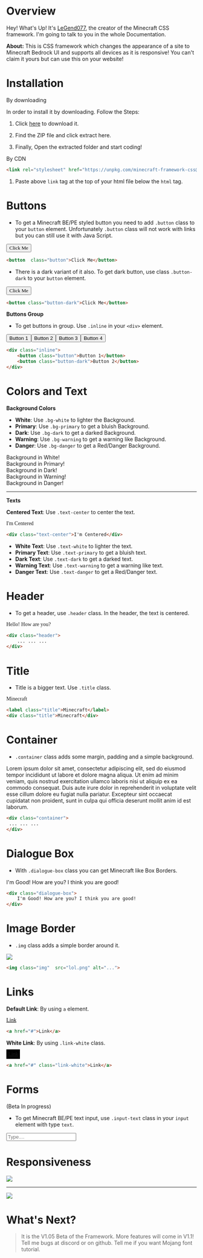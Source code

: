 # Overview

Hey! What's Up! It's [LeGend077](//github.com/LeGend077), the creator of the Minecraft CSS framework. I'm going to talk to you in the whole Documentation. 

**About:** This is CSS framework which changes the appearance of a site to Minecraft Bedrock UI and supports all devices as it is responsive! You can't claim it yours but can use this on your website! 

# Installation

By downloading

In order to install it by downloading. Follow the Steps:

1. Click [here](https://github.com/LeGend077/framework-docs/releases/download/releaseV1.05/Beta.1.05.Template.zip) to download it.

2. Find the ZIP file and click extract here.

3. Finally, Open the extracted folder and start coding!

By CDN

```html
<link rel="stylesheet" href="https://unpkg.com/minecraft-framework-css@1.0.0/css/main.css">
```

1. Paste above `link` tag at the top of your html file below the `html` tag.


# Buttons


- To get a Minecraft BE/PE styled button you need to add `.button` class to your `button` element. Unfortunately `.button` class will not work with links but you can still use it with Java Script.    

<button class="button" style="font-family:'Mojang'">Click Me</button>
```html
<button  class="button">Click Me</button>
```

- There is a dark variant of it also. To get dark button, use class `.button-dark` to your `button`  element.

<button class="button-dark" style="font-family:'Mojang'">Click Me</button>

```html
<button class="button-dark">Click Me</button>
```


**Buttons Group**

- To get buttons in group. Use `.inline` in your `<div>` element.

<div class="inline"><button class="button">Button 1</button><button class="button-dark">Button 2</button><button class="button">Button 3</button><button class="button-dark">Button 4</button></div>

```html
<div class="inline">
    <button class="button">Button 1</button>
    <button class="button-dark">Button 2</button>
</div>
```


# Colors and Text


**Background Colors**

- **White**: Use `.bg-white` to lighter the Background.
- **Primary**: Use `.bg-primary` to get a bluish Background.
- **Dark**: Use `.bg-dark` to get a darked Background.
- **Warning**: Use `.bg-warning` to get a warning like Background.
- **Danger**: Use `.bg-danger` to get a Red/Danger Background.

<div class="dialogue-box bg-white text-dark">Background in White!</div>
<div class="dialogue-box bg-primary">Background in Primary!</div>
<div class="dialogue-box bg-dark text-white">Background in Dark!</div>
<div class="dialogue-box bg-warning">Background in Warning!</div>
<div class="dialogue-box bg-danger">Background in Danger!</div>

---

**Texts**

**Centered Text**: Use `.text-center` to center the text.

<div class="text-center" style="font-family:'Mojang'">I'm Centered</div>

```html
<div class="text-center">I'm Centered</div>
```

- **White Text**: Use `.text-white` to lighter the text.
- **Primary Text**: Use `.text-primary` to get a bluish text.
- **Dark Text**: Use `.text-dark` to get a darked text.
- **Warning Text**: Use `.text-warning` to get a warning like text.
- **Danger Text**: Use `.text-danger` to get a Red/Danger text.


# Header

- To get a header, use `.header` class. In the header, the text is centered.

<div class="header" style="font-family:'Mojang';word-spacing:var(--w-spacing) ;
line-height:var(--l-spacing);">Hello! How are you?</div>

```html
<div class="header">
    ... ... ...
</div>
```



# Title

- Title is a bigger text. Use `.title` class.

<div class="title" style="font-family:'Mojang'">Minecraft</div>

```html
<label class="title">Minecraft</label>
<div class="title">Minecraft</div>
```


# Container

- `.container` class adds some margin, padding and a simple background.

<div class="container" style="word-spacing:var(--w-spacing);line-height:var(--l-spacing);">Lorem ipsum dolor sit amet, consectetur adipiscing elit, sed do eiusmod tempor incididunt ut labore et dolore magna aliqua. 
Ut enim ad minim veniam, quis nostrud exercitation ullamco laboris nisi ut aliquip ex ea commodo consequat. 
Duis aute irure dolor in reprehenderit in voluptate velit esse cillum dolore eu fugiat nulla pariatur. 
Excepteur sint occaecat cupidatat non proident, sunt in culpa qui officia deserunt mollit anim id est laborum.</div>

```html
<div class="container">
 ... ... ...
</div>
```

# Dialogue Box

- With `.dialogue-box` class you can get Minecraft like Box Borders.

<div class="dialogue-box">I'm Good! How are you? I think you are good!</div>

```html
<div class="dialogue-box">
    I'm Good! How are you? I think you are good!
</div>
```

# Image Border

- `.img` class adds a simple border around it.

<img src="https://www.minecraft.net/content/dam/games/minecraft/background-images/pmp-hero-minecraft.jpg" class="img">

```html
<img class="img"  src="lol.png" alt="...">
```

# Links

**Default  Link**: By using `a` element.

<a href="#" class="link-white" style="color:black;word-spacing:var(--w-spacing) ;
line-height:var(--l-spacing);font-family:'Mojang'">Link</a>

```html
<a href="#">Link</a>
```

**White Link**: By using `.link-white` class.

<a href="#" class="link-white" style="var(--w-spacing) ;background:black;padding:5px;
line-height:var(--l-spacing);font-family:'Mojang'">Link</a>

```html
<a href="#" class="link-white">Link</a>
```

# Forms

(Beta In progress)

- To get Minecraft BE/PE text input, use `.input-text` class in your `input` element with type `text`.

<input type="text" class="input-text" name="text" placeholder="Type....">


# Responsiveness

<img src="https://raw.githubusercontent.com/LeGend077/framework-docs/main/responsive1.PNG">

---

<img src="https://raw.githubusercontent.com/LeGend077/framework-docs/main/responsive2.PNG">

# What's Next?

> It is the V1.05 Beta of the Framework. More features will come in V1.1! Tell me bugs at discord or on github. Tell me if you want Mojang font tutorial.
